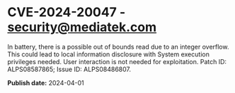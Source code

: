 # CVE-2024-20047 - security@mediatek.com

In battery, there is a possible out of bounds read due to an integer overflow. This could lead to local information disclosure with System execution privileges needed. User interaction is not needed for exploitation. Patch ID: ALPS08587865; Issue ID: ALPS08486807.

**Publish date:** 2024-04-01
